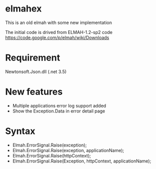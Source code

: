 # elmahex
This is an old elmah with some new implementation

The initial code is drived from ELMAH-1.2-sp2 code
https://code.google.com/p/elmah/wiki/Downloads

# Requirement
Newtonsoft.Json.dll (.net 3.5)

# New features
- Multiple applications error log support added
- Show the Exception.Data in error detail page


# Syntax
- Elmah.ErrorSignal.Raise(exception);
- Elmah.ErrorSignal.Raise(exception, applicationName);
- Elmah.ErrorSignal.Raise(httpContext);
- Elmah.ErrorSignal.Raise(Exception, httpContext, applicationName);
